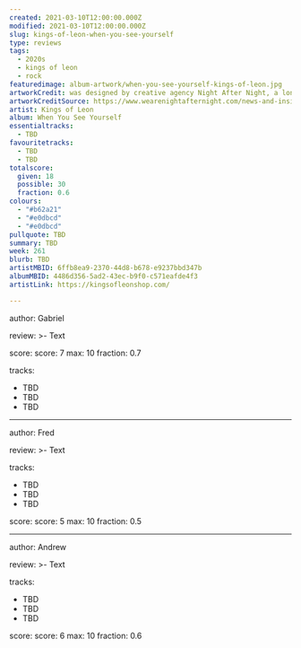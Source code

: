```yaml
---
created: 2021-03-10T12:00:00.000Z
modified: 2021-03-10T12:00:00.000Z
slug: kings-of-leon-when-you-see-yourself
type: reviews
tags:
  - 2020s
  - kings of leon
  - rock
featuredimage: album-artwork/when-you-see-yourself-kings-of-leon.jpg
artworkCredit: was designed by creative agency Night After Night, a longtime collaborator of the band.
artworkCreditSource: https://www.wearenightafternight.com/news-and-insights/kings-of-leon-announce-eighth-studio-album-via-fans-when-you-see-yourself-out-march-5th
artist: Kings of Leon
album: When You See Yourself
essentialtracks:
  - TBD
favouritetracks:
  - TBD
  - TBD
totalscore:
  given: 18
  possible: 30
  fraction: 0.6
colours:
  - "#b62a21"
  - "#e0dbcd"
  - "#e0dbcd"
pullquote: TBD
summary: TBD
week: 261
blurb: TBD
artistMBID: 6ffb8ea9-2370-44d8-b678-e9237bbd347b
albumMBID: 4486d356-5ad2-43ec-b9f0-c571eafde4f3
artistLink: https://kingsofleonshop.com/

---
```

author: Gabriel

review: >-
  Text

score:
  score: 7
  max: 10
  fraction: 0.7

tracks:
  - TBD
  - TBD
  - TBD

---
author: Fred

review: >-
  Text

tracks:
  - TBD
  - TBD
  - TBD

score:
  score: 5
  max: 10
  fraction: 0.5

---
author: Andrew

review: >-
  Text

tracks:
  - TBD
  - TBD
  - TBD

score:
  score: 6
  max: 10
  fraction: 0.6
